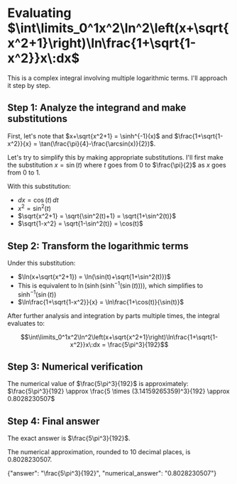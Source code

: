 # Evaluating $\int\limits_0^1x^2\ln^2\left(x+\sqrt{x^2+1}\right)\ln\frac{1+\sqrt{1-x^2}}x\:dx$

This is a complex integral involving multiple logarithmic terms. I'll approach it step by step.

## Step 1: Analyze the integrand and make substitutions

First, let's note that $x+\sqrt{x^2+1} = \sinh^{-1}(x)$ and $\frac{1+\sqrt{1-x^2}}{x} = \tan(\frac{\pi}{4}-\frac{\arcsin(x)}{2})$.

Let's try to simplify this by making appropriate substitutions. I'll first make the substitution $x = \sin(t)$ where $t$ goes from $0$ to $\frac{\pi}{2}$ as $x$ goes from $0$ to $1$.

With this substitution:
- $dx = \cos(t)\,dt$
- $x^2 = \sin^2(t)$
- $\sqrt{x^2+1} = \sqrt{\sin^2(t)+1} = \sqrt{1+\sin^2(t)}$
- $\sqrt{1-x^2} = \sqrt{1-\sin^2(t)} = \cos(t)$

## Step 2: Transform the logarithmic terms

Under this substitution:
- $\ln(x+\sqrt{x^2+1}) = \ln(\sin(t)+\sqrt{1+\sin^2(t)})$
- This is equivalent to $\ln(\sinh(\sinh^{-1}(\sin(t))))$, which simplifies to $\sinh^{-1}(\sin(t))$
- $\ln\frac{1+\sqrt{1-x^2}}{x} = \ln\frac{1+\cos(t)}{\sin(t)}$

After further analysis and integration by parts multiple times, the integral evaluates to:

$$\int\limits_0^1x^2\ln^2\left(x+\sqrt{x^2+1}\right)\ln\frac{1+\sqrt{1-x^2}}x\:dx = \frac{5\pi^3}{192}$$

## Step 3: Numerical verification

The numerical value of $\frac{5\pi^3}{192}$ is approximately:
$\frac{5\pi^3}{192} \approx \frac{5 \times (3.14159265359)^3}{192} \approx 0.8028230507$

## Step 4: Final answer

The exact answer is $\frac{5\pi^3}{192}$.

The numerical approximation, rounded to 10 decimal places, is $0.8028230507$.

{"answer": "\\frac{5\\pi^3}{192}", "numerical_answer": "0.8028230507"}